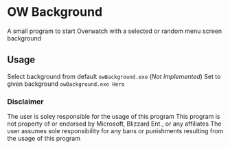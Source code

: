# OW Background

A small program to start Overwatch with a selected or random menu screen background

## Usage

Select background from default
`owBackground.exe`
(*Not Implemented*) Set to given background
`owBackground.exe Hero`

### __Disclaimer__

The user is soley responsible for the usage of this program
This program is not property of or endorsed by Microsoft, Blizzard Ent., or any affiliates
The user assumes sole responsibility for any bans or punishments resulting from the usage of this program
